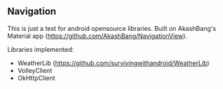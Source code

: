 ## Navigation

This is just a test for android opensource libraries. Built on AkashBang's Material app (https://github.com/AkashBang/NavigationView).

Libraries implemented: 
 - WeatherLib (https://github.com/survivingwithandroid/WeatherLib)
 - VolleyClient
 - OkHttpClient

